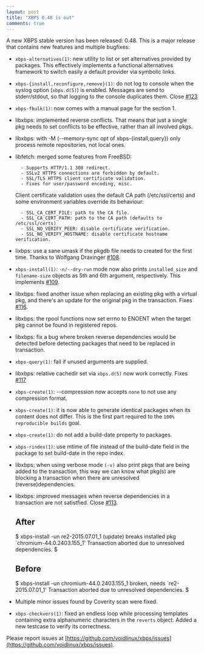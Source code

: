 ```yaml
---
layout: post
title: "XBPS 0.48 is out"
comments: true
---
```


A new XBPS stable version has been released: 0.48. This is a major release
that contains new features and multiple bugfixes:

* `xbps-alternatives(1)`: new utility to list or set alternatives provided by
packages. This effectively implements a functional alternatives framework
to switch easily a default provider via symbolic links.

* `xbps-{install,reconfigure,remove}(1)`: do not log to console when the
syslog option (`xbps.d(5)`) is enabled. Messages are send to stderr/stdout,
so that logging to the console duplicates them.
Close [#123](https://github.com/voidlinux/xbps/issues/123)

* `xbps-fbulk(1)`: now comes with a manual page for the section 1.

* libxbps: implemented reverse conflicts. That means that just a single pkg
 needs to set conflicts to be effective, rather than all involved pkgs.

* libxbps: with \-M (\--memory-sync opt of xbps-{install,query}) only process
 remote repositories, not local ones.

* libfetch: merged some features from FreeBSD:

        - Supports HTTP/1.1 308 redirect.
        - SSLv2 HTTPS connections are forbidden by default.
        - SSL/TLS HTTPS client certificate validation.
        - Fixes for user/password encoding, misc.

    Client certificate validation uses the default CA path (/etc/ssl/certs)
and some environment variables override its behaviour:

        - SSL_CA_CERT_FILE: path to the CA file.
        - SSL_CA_CERT_PATH: path to the CA path (defaults to /etc/ssl/certs)
        - SSL_NO_VERIFY_PEER: disable certificate verification.
        - SSL_NO_VERIFY_HOSTNAME: disable certificate hostname verification.

* lixbps: use a sane umask if the pkgdb file needs to created for the first
time. Thanks to Wolfgang Draxinger [#108](https://github.com/voidlinux/xbps/pull/108).

* `xbps-install(1)`: `-n/--dry-run` mode now also prints `installed_size` and
`filename-size` objects as 5th and 6th argument, respectively.
This implements [#109](https://github.com/voidlinux/xbps/issues/109).

* libxbps: fixed another issue when replacing an existing pkg with a virtual
pkg, and there's an update for the original pkg in the transaction.
Fixes [#116](https://github.com/voidlinux/xbps/issues/116).

* libxbps: the rpool functions now set errno to ENOENT when the target
 pkg cannot be found in registered repos.

* libxbps: fix a bug where broken reverse dependencies would be detected
 before detecting packages that need to be replaced in transaction.

* `xbps-query(1)`: fail if unused arguments are supplied.

* libxbps: relative cachedir set via `xbps.d(5)` now work correctly.
Fixes [#117](https://github.com/voidlinux/xbps/issues/117)

* `xbps-create(1)`: --compression now accepts `none` to not use any
compression format.

* `xbps-create(1)`: it is now able to generate identical packages when its
content does not differ. This is the first part required to the
`100% reproducible builds` goal.

* `xbps-create(1)`: do not add a build-date property to packages.

* `xbps-rindex(1)`: use mtime of file instead of the build-date field in the
package to set build-date in the repo index.

* libxbps: when using verbose mode `(-v)` also print pkgs that are being
added to the transaction, this way we can know what pkg(s) are blocking
a transaction when there are unresolved (reverse)dependencies.

* libxbps: improved messages when reverse dependencies in a transaction
are not satistfied. Close [#113](https://github.com/voidlinux/xbps/issues/113).

    After
    -----
    $ xbps-install -un
    re2-2015.07.01_1 (update) breaks installed pkg `chromium-44.0.2403.155_1'
    Transaction aborted due to unresolved dependencies.
    $

    Before
    ------
    $ xbps-install -un
    chromium-44.0.2403.155_1 broken, needs `re2-2015.07.01_1'
    Transaction aborted due to unresolved dependencies.
    $

* Multiple minor issues found by Coverity scan were fixed.

* `xbps-checkvers(1)`: fixed an endless loop while processing templates containing
extra alphanumeric characters in the `reverts` object. Added a new testcase
to verify its correctness.

Please report issues at
[https://github.com/voidlinux/xbps/issues](https://github.com/voidlinux/xbps/issues).
